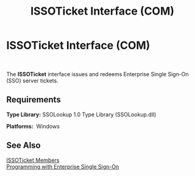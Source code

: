 ﻿---
title: ISSOTicket Interface (COM)
TOCTitle: ISSOTicket Interface (COM)
ms:assetid: 3bb446f3-8602-4176-9285-19b7bdb1a3e6
ms:mtpsurl: https://msdn.microsoft.com/en-us/library/Aa770683(v=BTS.80)
ms:contentKeyID: 51527411
ms.date: 08/30/2017
mtps_version: v=BTS.80
---

# ISSOTicket Interface (COM)

 

The **ISSOTicket** interface issues and redeems Enterprise Single Sign-On (SSO) server tickets.

## Requirements

**Type Library:** SSOLookup 1.0 Type Library (SSOLookup.dll)

**Platforms:**  Windows

## See Also

[ISSOTicket Members](issoticket-members.md)  
[Programming with Enterprise Single Sign-On](https://msdn.microsoft.com/en-us/library/aa704508\(v=bts.80\))


